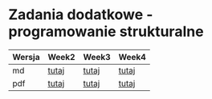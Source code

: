 Zadania dodatkowe - programowanie strukturalne
================

| Wersja | Week2| Week3 | Week4 |
|---|---|---| ---| 
| md | [tutaj](https://github.com/pjastr/ZadaniaDodatkowePS2023/blob/main/week2.md) | [tutaj](https://github.com/pjastr/ZadaniaDodatkowePS2023/blob/main/week3.md) | [tutaj](https://github.com/pjastr/ZadaniaDodatkowePS2023/blob/main/week4.md) |
| pdf | [tutaj](https://github.com/pjastr/ZadaniaDodatkowePS2023/blob/main/week2.pdf) | [tutaj](https://github.com/pjastr/ZadaniaDodatkowePS2023/blob/main/week3.pdf) | [tutaj](https://github.com/pjastr/ZadaniaDodatkowePS2023/blob/main/week4.pdf) |
